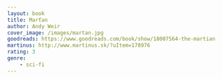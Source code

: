 ```yaml
---
layout: book
title: Marťan
author: Andy Weir
cover_image: /images/martan.jpg
goodreads: https://www.goodreads.com/book/show/18007564-the-martian
martinus: http://www.martinus.sk/?uItem=178976
rating: 3
genre: 
    - sci-fi    
---
```

